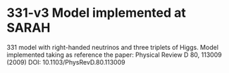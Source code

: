 # 331-v3 Model implemented at SARAH
331 model with right-handed neutrinos and three triplets of Higgs. 
Model implemented taking as reference the paper: 
Physical Review D 80, 113009 (2009) DOI: 10.1103/PhysRevD.80.113009
